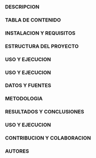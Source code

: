 ### **DESCRIPCION**
### **TABLA DE CONTENIDO**
### **INSTALACION Y REQUISITOS**
### **ESTRUCTURA DEL PROYECTO**
### **USO Y EJECUCION**
### **USO Y EJECUCION**
### **DATOS Y FUENTES**
### **METODOLOGIA**
### **RESULTADOS Y CONCLUSIONES**
### **USO Y EJECUCION**
### **CONTRIBUCION Y COLABORACION**
### **AUTORES**




